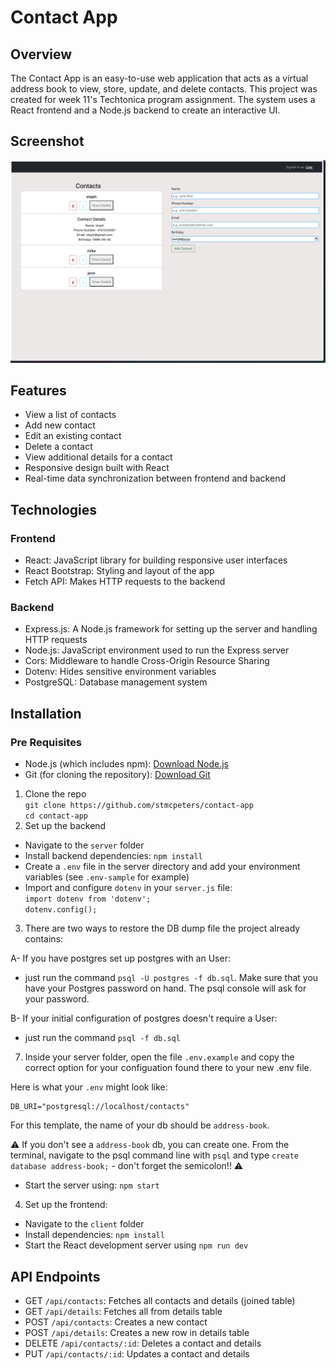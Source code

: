 # Contact App

## Overview
The Contact App is an easy-to-use web application that acts as a virtual address book to view, store, update, and delete contacts. This project was created for week 11's Techtonica program assignment. The system uses a React frontend and a Node.js backend to create an interactive UI.

## Screenshot
![Contact App](client/screenshot.png)

## Features
- View a list of contacts
- Add new contact
- Edit an existing contact
- Delete a contact
- View additional details for a contact
- Responsive design built with React
- Real-time data synchronization between frontend and backend

## Technologies
### Frontend
- React: JavaScript library for building responsive user interfaces
- React Bootstrap: Styling and layout of the app
- Fetch API: Makes HTTP requests to the backend <br>
### Backend
- Express.js: A Node.js framework for setting up the server and handling HTTP requests
- Node.js: JavaScript environment used to run the Express server
- Cors: Middleware to handle Cross-Origin Resource Sharing
- Dotenv: Hides sensitive environment variables
- PostgreSQL: Database management system

## Installation
### Pre Requisites 
- Node.js (which includes npm): [Download Node.js](https://nodejs.org/en/download/package-manager)
- Git (for cloning the repository): [Download Git](https://git-scm.com/downloads)

1. Clone the repo <br>
`git clone https://github.com/stmcpeters/contact-app`<br>
`cd contact-app` 
2. Set up the backend
- Navigate to the `server` folder
- Install backend dependencies: `npm install`
- Create a `.env` file in the server directory and add your environment variables (see `.env-sample` for example)
- Import and configure `dotenv` in your `server.js` file: <br>
`import dotenv from 'dotenv';` <br>
`dotenv.config();` <br>
3. There are two ways to restore the DB dump file the project already contains: 

A- If you have postgres set up postgres with an User:  
 * just run the command `psql -U postgres -f db.sql`. Make sure that you have your Postgres password on hand. The psql console will ask for your password. 

B- If your initial configuration of postgres doesn't require a User:
* just run the command `psql -f db.sql`

7. Inside your server folder, open the file `.env.example` and copy the correct option for your configuation found there to your new .env file. 

Here is what your `.env` might look like:

```
DB_URI="postgresql://localhost/contacts"
``` 
For this template, the name of your db should be `address-book`.

⚠️ If you don't see a `address-book` db, you can create one. From the terminal, navigate to the psql command line with `psql` and type `create database address-book;` - don't forget the semicolon!! ⚠️

- Start the server using: `npm start`

4. Set up the frontend:
- Navigate to the `client` folder
- Install dependencies: `npm install`
- Start the React development server using `npm run dev`

## API Endpoints
- GET `/api/contacts`: Fetches all contacts and details (joined table)
- GET `/api/details`: Fetches all from details table
- POST `/api/contacts`: Creates a new contact
- POST `/api/details`: Creates a new row in details table
- DELETE `/api/contacts/:id`: Deletes a contact and details
- PUT `/api/contacts/:id`: Updates a contact and details
